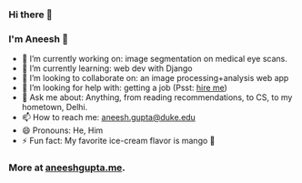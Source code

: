 ### Hi there 👋
### I'm Aneesh 🚀

- 🔭 I’m currently working on: image segmentation on medical eye scans.
- 🌱 I’m currently learning: web dev with Django
- 👯 I’m looking to collaborate on: an image processing+analysis web app
- 🤔 I’m looking for help with: getting a job (Psst: [hire me](https://aneeshgupta.me/resume.pdf)) 
- 💬 Ask me about: Anything, from reading recommendations, to CS, to my hometown, Delhi.
- 📫 How to reach me: [aneesh.gupta@duke.edu](mailto:aneesh.gupta@duke.edu)
- 😄 Pronouns: He, Him
- ⚡ Fun fact: My favorite ice-cream flavor is mango 🥭

### More at [aneeshgupta.me](https://aneeshgupta.me/).
